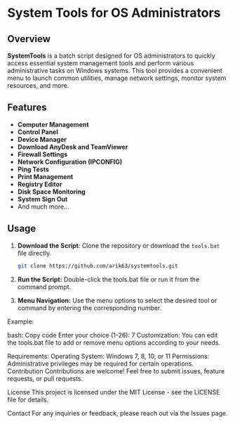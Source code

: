 # System Tools for OS Administrators

## Overview

**SystemTools** is a batch script designed for OS administrators to quickly access essential system management tools and perform various administrative tasks on Windows systems. This tool provides a convenient menu to launch common utilities, manage network settings, monitor system resources, and more.

## Features

- **Computer Management**
- **Control Panel**
- **Device Manager**
- **Download AnyDesk and TeamViewer**
- **Firewall Settings**
- **Network Configuration (IPCONFIG)**
- **Ping Tests**
- **Print Management**
- **Registry Editor**
- **Disk Space Monitoring**
- **System Sign Out**
- And much more...

## Usage

1. **Download the Script**: Clone the repository or download the `tools.bat` file directly.

   ```bash
   git clone https://github.com/arik63/systemtools.git
2. **Run the Script:** Double-click the tools.bat file or run it from the command prompt.

3. **Menu Navigation:** Use the menu options to select the desired tool or command by entering the corresponding number.

Example:

bash:
Copy code
Enter your choice (1-26): 7
Customization: You can edit the tools.bat file to add or remove menu options according to your needs.

Requirements:
Operating System: Windows 7, 8, 10, or 11
Permissions: Administrative privileges may be required for certain operations.
Contribution
Contributions are welcome! Feel free to submit issues, feature requests, or pull requests.

License
This project is licensed under the MIT License - see the LICENSE file for details.

Contact
For any inquiries or feedback, please reach out via the Issues page.
